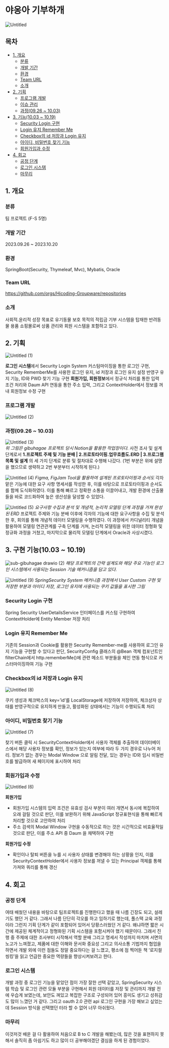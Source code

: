 # 야옹아 기부하개
![Untitled](https://github.com/songbyhyeok/2023-HicodingGroupware/assets/63230518/01d0a30c-a5f9-4736-86b6-cdc39c79ccea)

## 목차
- [1. 개요](#1-개요)
  - [분류](#분류)
  - [개발 기간](#개발-기간)
  - [환경](#환경)
  - [Team URL](#Team-URL)
  - [소개](#소개)
- [2. 기획](#2-기획)
  - [프로그램 개발](#프로그램-개발)
  - [이슈 관리](#이슈-관리)
  - [과정(09.26 ~ 10.03)](#과정0926--1003)
- [3. 기능(10.03 ~ 10.19)](#3-기능1003--1019)
  - [Security Login 구현](#security-login-구현)
  - [Login 유지 Remember Me](#login-유지-remember-me)
  - [Checkbox의 id 저장과 Login 유지](#checkbox의-id-저장과-login-유지)
  - [아이디, 비밀번호 찾기 기능](#아이디-비밀번호-찾기-기능)
  - [회원가입과 수정](#회원가입과-수정)
- [4. 회고](#4-회고)
  - [공정 단계](#공정-단계)
  - [로그인 시스템](#로그인-시스템)
  - [마무리](#마무리)

## 1. 개요
### 분류
팀 프로젝트 (F-S 5명)
### 개발 기간
2023.09.26 ~ 2023.10.20
### 환경
SpringBoot(Security, Thymeleaf, Mvc), Mybatis, Oracle
### Team URL
<a href="https://github.com/gibuhagae/gibuhagae" target="_blank">https://github.com/orgs/Hicoding-Groupware/repositories</a>
### 소개
사회적.윤리적 성장 목표로 유기동물 보호 목적의 적립금 기부 시스템을 탑재한 반려동물 용품 쇼핑몰로써 상품 관리와 회원 시스템을 포함하고 있다.  

## 2. 기획
![Untitled (1)](https://github.com/songbyhyeok/2023-HicodingGroupware/assets/63230518/3c381ea7-b057-4234-94a4-c64bb1eaf835)

**로그인 시스템**에서 Security Login System 커스텀마이징을 통한 로그인 구현, Security RememberMe를 사용한 로그인 유지, id 저장과 로그인 유지 설정 반영구 유지 기능, ID와 PWD 찾기 기능 구현
**회원가입, 회원정보**에서 정규식 처리를 통한 입력 조건 처리와 Daum API 연동을 통한 주소 입력, 그리고 ContextHolder에서 정보를 꺼내 회원정보 수정 구현

### 프로그램 개발
![Untitled (2)](https://github.com/songbyhyeok/2023-HicodingGroupware/assets/63230518/3820f3b8-a5c5-42f9-a757-a7ebc68210c4)

### 과정(09.26 ~ 10.03)
![Untitled (3)](https://github.com/songbyhyeok/2023-HicodingGroupware/assets/63230518/0eb4dfbf-1022-450d-ad96-415ab72f7b96)  
<em> 위 그림은 gibuhagae 프로젝트 당시 Notion을 활용한 작업장이다. </em>
사전 조사 및 설계 단계로서 **1.프로젝트 주제 및 기능 분배 | 2.프로토타이핑.업무흐름도.ERD | 3.프로그램 목록 및 설계** 의 세 가지 단계로 분류 및 절차대로 수행해 나갔다. (1번 부분은 위에 설명을 했으므로 생략하고 2번 부분부터 시작하게 된다.)

![Untitled (4)](https://github.com/songbyhyeok/2023-HicodingGroupware/assets/63230518/e3b9a770-8592-4952-985c-0cde7418a35c)
<em> Figma, FigJam Tool을 활용하여 설계된 프로토타이핑과 순서도 </em>
각자 맡은 기능에 대한 요구 사항 명세서를 작성한 후, 이를 바탕으로 프로토타이핑과 순서도를 함께 도식화하였다. 이를 통해 빠르고 정확한 소통을 이끌어내고, 개발 환경에 산출물들을 바로 코드화하여 높은 생산성을 달성할 수 있었다.

![Untitled (5)](https://github.com/songbyhyeok/2023-HicodingGroupware/assets/63230518/d2757563-f2b1-4b93-ab5a-6598ed88078d)
<em> 요구사항 수집과 분석 및 개념적, 논리적 모델링 단계 과정을 거쳐 완성된 ERD </em>
프로젝트 주제와 기능 분배 이후에 각자의 기능에 대한 요구사항을 수집 및 분석한 후, 회의를 통해 개념적 데이터 모델링을 수행하였다. 이 과정에서 카디널리티 개념을 활용하여 모델링 연관관계를 구축 단계를 거쳐, 논리적 모델링을 위한 데이터 정형화 및 정규화 과정을 거쳤고, 마지막으로 물리적 모델링 단계에서 Oracle과 사상시켰다.

## 3. 구현 기능(10.03 ~ 10.19)
![sub-gibuhagae drawio (2)](https://github.com/songbyhyeok/2023-HicodingGroupware/assets/63230518/c88f7a4d-4dc9-4e5b-a557-359c3c2ee733)
<em> 해당 프로젝트의 간략 설계도와 해당 주요 기능인 로그인 시스템에서 사용되는 Session 기술 메커니즘을 담고 있다. </em>

![Untitled (9)](https://github.com/songbyhyeok/2023-HicodingGroupware/assets/63230518/76afb01e-52e1-46bb-a8e2-ed460e5b2728)
<em> SpringSecurity System 메커니즘 과정에서 User Custom 구현 및 저장한 부분과 아이디 저장, 로그인 유지에 사용되는 쿠키 값들을 표시한 그림 </em>

### Security Login 구현  
Spring Security UserDetailsService 인터페이스를 커스텀 구현하여 ContextHolder에 Entity Member 저장 처리

### Login 유지 Remember Me
기존의 Session과 Cookie를 활용한 Security Remember-me를 사용하여 로그인 유지 기능을 구현할 수 있다고 판단, SecurityConfig 클래스의 @Bean 객체 컴포넌트인 filterChain에서 http.rememberMe()에 관련 메소드 부분들을 체인 연동 형식으로 커스터마이징하여 기능 구현

### Checkbox의 id 저장과 Login 유지  
![Untitled (8)](https://github.com/songbyhyeok/2023-HicodingGroupware/assets/63230518/d01710ba-3397-4b6e-a469-b9252e3fe2f2)

쿠키 생성과 체크박스의 key=’id’를 LocalStorage에 저장하여 저장하여, 체크상자 상태를 반영구적으로 유지하게 만들고, 활성화된 상태에서는 기능이 수행되도록 처리

### 아이디, 비밀번호 찾기 기능
![Untitled (7)](https://github.com/songbyhyeok/2023-HicodingGroupware/assets/63230518/ade47d3e-589a-4bed-84da-dc61e69b8569)

찾기 버튼 클릭 시 SecurityContextHolder에서 사용자 객체를 추출하여 데이터베이스에서 해당 사용자 정보를 확인, 정보가 있는지 여부에 따라 두 가지 경우로 나누어 처리. 정보가 없는 경우는 Modal Window 으로 알림 전달, 있는 경우는 ID와 임시 비밀번호를 발급하여 새 페이지에 표시하여 처리

### 회원가입과 수정
![Untitled (6)](https://github.com/songbyhyeok/2023-HicodingGroupware/assets/63230518/9544728b-b1f2-46d9-9e95-c71ab5f826ef)

**회원가입**  
- 회원가입 시스템의 입력 조건은 유효성 검사 부분이 여러 개면서 동시에 복잡하여 오래 걸릴 것으로 판단, 이를 보완하기 위해 JavaScript 정규표현식을 통해 빠르게 처리할 것으로 고안하여 처리
- 주소 검색의 Modal Window 구현을 수동적으로 하는 것은 시간적으로 비효율적일 것으로 판단, 이를 주소 API 중 Daum 을 채택하여 구현

**회원가입 수정**  
- 확인이나 탈퇴 버튼을 누를 시 사용자 상태를 변경해야 하는 상황을 인지, 이를 SecurityContextHolder에서 사용자 정보를 꺼낼 수 있는 Principal 객체를 통해 가져와 쿼리를 통해 갱신

## 4. 회고
### 공정 단계
여태 배웠던 내용을 바탕으로 팀프로젝트를 진행한다고 했을 때 나름 긴장도 되고, 설레기도 했던 거 같다. 그래서 나름 단단히 각오를 하고 임하기로 했는데, 풀스택 교육 과정이라 그런지 기획 단계가 같이 포함되어 있어서 당황스러웠던 거 같다. 왜냐하면 짧은 시간에 제공된 체계적이고 정형화된 기획 시스템을 포함시켜야 했기 때문이다. 그래서 진행 중 주제에 대한 조사부터 시작해서 역할 분배 그리고 명세서 작성까지 마치며 서면의 노고가 느껴졌고, 제품에 대한 이해와 문서화 중요성 그리고 의사소통 기법까지 협업을 하면서 개발 외에 이런 점들도 정말 중요하다는 걸 느꼈고, 평소에 점 찍어둔 책 ‘로지컬 씽킹’을 읽고 언급한 중요한 역량들을 향상시켜보려고 한다.

### 로그인 시스템
개발 과정 중 로그인 기능을 맡았던 점이 가장 잘한 선택 같았고, SpringSecurity 시스템 학습 및 로그인 관련 모듈 부분을 구현해서 회원 데이터를 저장 및 관리까지 개발 전에 우습게 보였는데, 보안도 껴있고 복잡한 구조로 구성되어 있어 흥미도 생기고 성취감도 많이 느꼈던 거 같다. 그리고 oauth 2.0 관련 api 로그인 구현을 가장 해보고 싶었는데 Session 방식을 선택했던 터라 할 수 없어 너무 아쉬웠다. 

### 마무리
이것저것 배운 걸 다 활용하여 처음으로 B to C 개발을 해봤는데, 많은 것을 표현하지 못해서 솔직히 좀 아쉽기도 하고 많이 더 공부해야겠단 결심을 하게 된 경험이었다.
